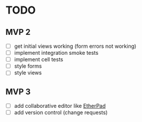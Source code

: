 # TODO

## MVP 2
- [ ] get initial views working (form errors not working)
- [ ] implement integration smoke tests
- [ ] implement cell tests
- [ ] style forms
- [ ] style views

## MVP 3
- [ ] add collaborative editor like [EtherPad](https://github.com/ether/etherpad-lite)
- [ ] add version control (change requests)